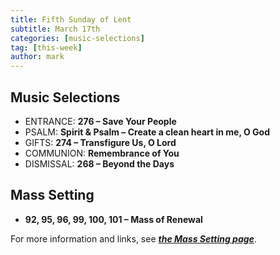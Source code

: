 ```yaml
---
title: Fifth Sunday of Lent
subtitle: March 17th 
categories: [music-selections]
tag: [this-week]
author: mark
---
```


## Music Selections

- ENTRANCE: **276 – Save Your People**
- PSALM: **Spirit & Psalm – Create a clean heart in me, O God**
- GIFTS: **274 – Transfigure Us, O Lord**
- COMMUNION: **Remembrance of You**
- DISMISSAL: **268 – Beyond the Days**

## Mass Setting

- **92, 95, 96, 99, 100, 101 – Mass of Renewal**

For more information and links, see _**[the Mass Setting page](/mass-setting/)**_.
